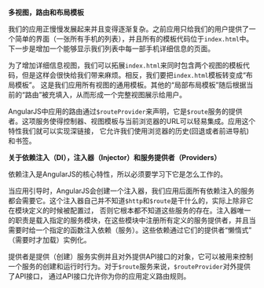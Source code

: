 **多视图，路由和布局模板**

我们的应用正慢慢发展起来并且变得逐渐复杂。之前应用只给我们的用户提供了一个简单的界面（一张所有手机的列表），并且所有的模板代码位于```index.html```中。
下一步是增加一个能够显示我们列表中每一部手机详细信息的页面。

为了增加详细信息视图，我们可以拓展```index.html```来同时包含两个视图的模板代码，但是这样会很快给我们带来麻烦。相反，我们要把```index.html```模板转变成“布局模板”。
这是我们应用所有视图的通用模板。其他的“局部布局模板”随后根据当前的“路由”被充填入，从而形成一个完整视图展示给用户。

AngularJS中应用的路由通过```$routeProvider```来声明，它是```$route```服务的提供者。这项服务使得控制器、视图模板与当前浏览器的URL可以轻易集成。应用这个特性我们就可以实现深链接，
它允许我们使用浏览器的历史(回退或者前进导航)和书签。

**关于依赖注入（DI），注入器（Injector）和服务提供者（Providers）**

依赖注入是AngularJS的核心特性，所以必须要学习下它是怎么工作的。

当应用引导时，AngularJS会创建一个注入器，我们应用后面所有依赖注入的服务都会需要它。这个注入器自己并不知道```$http```和```$route```是干什么的，实际上除非它在模块定义的时候被配置过，
否则它根本都不知道这些服务的存在。注入器唯一的职责是载入指定的服务模块，在这些模块中注册所有定义的服务提供者，并且当需要时给一个指定的函数注入依赖（服务）。这些依赖通过它们的提供者“懒惰式”
（需要时才加载）实例化。

提供者是提供（创建）服务实例并且对外提供API接口的对象，它可以被用来控制一个服务的创建和运行时行为。对于```$route```服务来说，```$routeProvider```对外提供了API接口，
通过API接口允许你为你的应用定义路由规则。